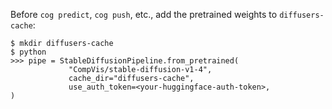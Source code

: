 Before `cog predict`, `cog push`, etc., add the pretrained weights to `diffusers-cache`:

```
$ mkdir diffusers-cache
$ python
>>> pipe = StableDiffusionPipeline.from_pretrained(
             "CompVis/stable-diffusion-v1-4",
             cache_dir="diffusers-cache",
             use_auth_token=<your-huggingface-auth-token>,
)
```
